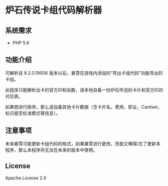 # 炉石传说卡组代码解析器

## 系统需求

- PHP 5.6

## 功能介绍

可解析自 8.2.0.19506 版本以后，暴雪在游戏内添加的“导出卡组代码”功能导出的卡组。

此程序只能解析出卡的官方ID和张数，请本地自备一份炉石传说的卡片和官方ID的对应表。

如果想进行排序，那么请自备其他卡片数据（含卡片名，费用，职业，Cardset，标识是否标准模式等信息）。

## 注意事项

未来暴雪可能更新卡组代码的格式，如果暴雪进行更改，而我又懒得/忘了更新本程序，那么本程序将无法在未来的版本中使用。

## License

Apache License 2.0
